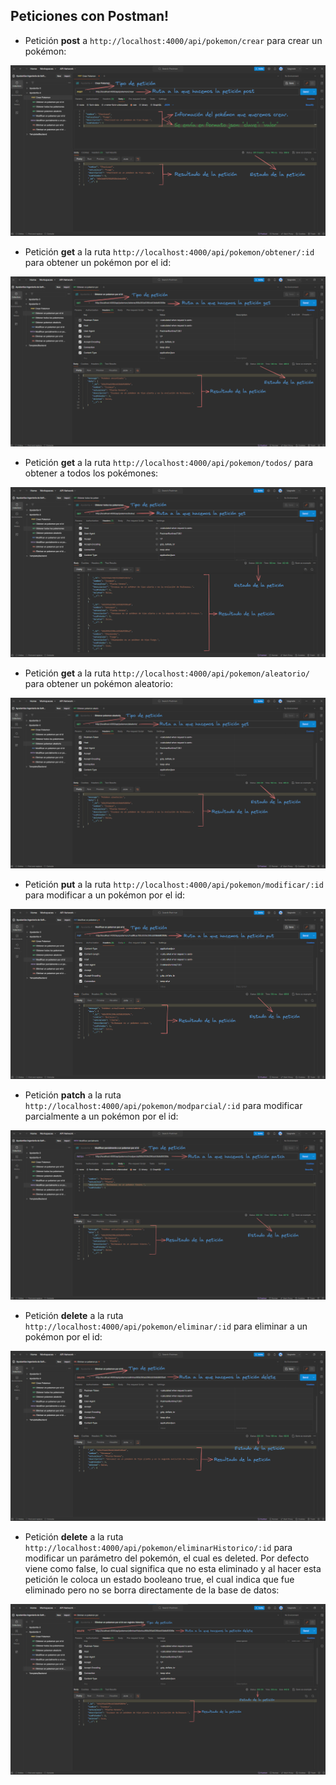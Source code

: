 
## Peticiones con Postman!

- Petición **post** a `http://localhost:4000/api/pokemon/crear` para crear un pokémon:

![crearPokemon.png](../../images/crearPokemon%20Post.png)

- Petición **get** a la ruta `http://localhost:4000/api/pokemon/obtener/:id` para obtener un pokémon por el id:

![obtenerPokemon.png](../../images/obtener%20un%20pokemon%20por%20id.png)

- Petición **get** a la ruta `http://localhost:4000/api/pokemon/todos/` para obtener a todos los pokémones:

![obtenerPokemones.png](../../images/obtener%20todos%20los%20pokemones.png)

- Petición **get** a la ruta `http://localhost:4000/api/pokemon/aleatorio/` para obtener un pokémon aleatorio:

![obtenerPokeRandom.png](../../images/obtener%20un%20pokemon%20aleatorio.png)

- Petición **put** a la ruta `http://localhost:4000/api/pokemon/modificar/:id` para modificar a un pokémon por el id:

![modificarPokemon.png](../../images/modificar%20pokemon.png)

- Petición **patch** a la ruta `http://localhost:4000/api/pokemon/modparcial/:id` para modificar parcialmente a un pokémon por el id:

![modificarParcialPokemon.png](../../images/modificar%20pokemon%20parcialmente.png)

- Petición **delete** a la ruta `http://localhost:4000/api/pokemon/eliminar/:id` para eliminar a un pokémon por el id:

![eliminarPokemon.png](../../images/eliminar%20pokemon.png)

- Petición **delete** a la ruta `http://localhost:4000/api/pokemon/eliminarHistorico/:id` para modificar un parámetro del pokemón, el cual es deleted. Por defecto viene como false, lo cual significa que no esta eliminado y al hacer esta petición le coloca un estado booleano true, el cual indica que fue eliminado pero no se borra directamente de la base de datos:

![eliminarHistoricoPokemon.png](../../images/eliminar%20historico%20pokemon.png)